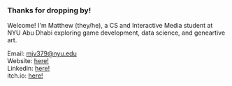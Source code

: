 ### Thanks for dropping by!

Welcome! I'm Matthew (they/he), a CS and Interactive Media student at NYU Abu Dhabi exploring game development, data science, and geneartive art.

Email: [mjv379@nyu.edu](mailto:mjv379@nyu.edu)  
Website: [here!](https://mjvar.github.io/)  
Linkedin: [here!](https://www.linkedin.com/in/mjvar/)  
itch.io: [here!](https://infairvar.itch.io/)  
